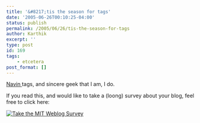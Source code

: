 ```yaml
---
title: '&#8217;tis the season for tags'
date: '2005-06-26T00:10:25-04:00'
status: publish
permalink: /2005/06/26/tis-the-season-for-tags
author: Karthik
excerpt: ''
type: post
id: 169
tags:
    - etcetera
post_format: []
---
```

[Navin ](http://www.sigamany.com/wordpress/?p=263) tags, and sincere geek that I am, I do.

If you read this, and would like to take a (loong) survey about your blog, feel free to click here:

[![Take the MIT Weblog Survey](http://blogsurvey.media.mit.edu/images/survey-statistic.gif)](http://blogsurvey.media.mit.edu/request)